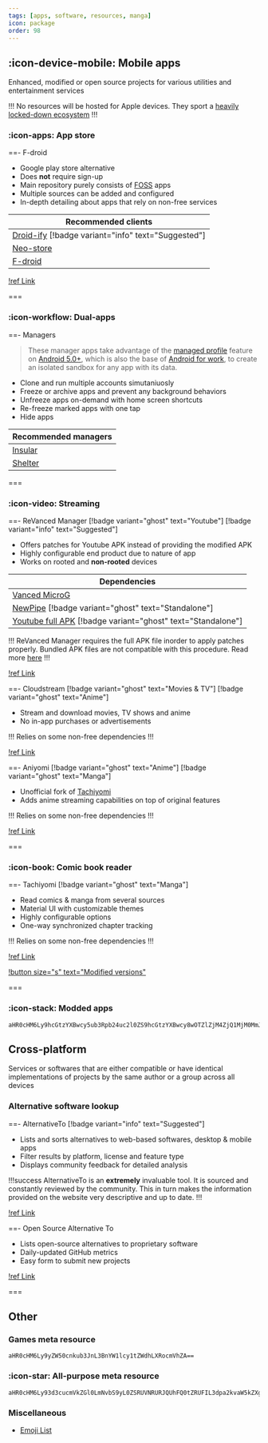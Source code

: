```yaml
---
tags: [apps, software, resources, manga]
icon: package
order: 98
---
```


## :icon-device-mobile: Mobile apps

Enhanced, modified or open source projects for various utilities and entertainment services

!!!
No resources will be hosted for Apple devices. They sport a [heavily locked-down ecosystem](https://gist.github.com/iosecure/357e724811fe04167332ef54e736670d)
!!!

### :icon-apps: App store

==- F-droid

- Google play store alternative
- Does **not** require sign-up
- Main repository purely consists of [FOSS](https://en.wikipedia.org/wiki/Free_and_open-source_software) apps
- Multiple sources can be added and configured
- In-depth detailing about apps that rely on non-free services

| **Recommended clients**                                                                      |
| -------------------------------------------------------------------------------------------- |
| [Droid-ify](https://github.com/Iamlooker/Droid-ify) [!badge variant="info" text="Suggested"] |
| [Neo-store](https://github.com/NeoApplications/Neo-Store)                                    |
| [F-droid](https://f-droid.org/)                                                              |

[!ref Link](https://f-droid.org/)

===

### :icon-workflow: Dual-apps

==- Managers

> These manager apps take advantage of the [managed profile](https://developer.android.com/work/managed-profiles) feature on [Android 5.0+](https://www.android.com/versions/lollipop-5-0/), which is also the base of [Android for work](https://developer.android.com/work/), to create an isolated sandbox for any app with its data.

- Clone and run multiple accounts simutaniuosly
- Freeze or archive apps and prevent any background behaviors
- Unfreeze apps on-demand with home screen shortcuts
- Re-freeze marked apps with one tap
- Hide apps

| Recommended managers                                |
| --------------------------------------------------- |
| [Insular](https://secure-system.gitlab.io/Insular/) |
| [Shelter](https://gitea.angry.im/PeterCxy/Shelter)  |

===

### :icon-video: Streaming

==- ReVanced Manager [!badge variant="ghost" text="Youtube"] [!badge variant="info" text="Suggested"]

- Offers patches for Youtube APK instead of providing the modified APK
- Highly configurable end product due to nature of app
- Works on rooted and **non-rooted** devices

| **Dependencies**                                                                                                 |
| ---------------------------------------------------------------------------------------------------------------- |
| [Vanced MicroG](https://github.com/TeamVanced/VancedMicroG/releases)                                             |
| [NewPipe](https://newpipe.net/) [!badge variant="ghost" text="Standalone"]                                       |
| [Youtube full APK](https://www.apkmirror.com/apk/google-inc/youtube/) [!badge variant="ghost" text="Standalone"] |

!!!
ReVanced Manager requires the full APK file inorder to apply patches properly. Bundled APK files are not compatible with this procedure. Read more [here](https://stackoverflow.com/a/53396721/15084158)
!!!

[!ref Link](https://github.com/revanced/revanced-manager)

==- Cloudstream [!badge variant="ghost" text="Movies & TV"] [!badge variant="ghost" text="Anime"]

- Stream and download movies, TV shows and anime
- No in-app purchases or advertisements

!!!
Relies on some non-free dependencies
!!!

[!ref Link](https://github.com/recloudstream/cloudstream)

==- Aniyomi [!badge variant="ghost" text="Anime"] [!badge variant="ghost" text="Manga"]

- Unofficial fork of [Tachiyomi](/guides/software/#tachiyomi-badge-variant-ghost-text-manga)
- Adds anime streaming capabilities on top of original features

!!!
Relies on some non-free dependencies
!!!

[!ref Link](https://aniyomi.jmir.xyz/)

===

### :icon-book: Comic book reader

==- Tachiyomi [!badge variant="ghost" text="Manga"]

- Read comics & manga from several sources
- Material UI with customizable themes
- Highly configurable options
- One-way synchronized chapter tracking

!!!
Relies on some non-free dependencies
!!!

[!ref Link](https://tachiyomi.org/)

[!button size="s" text="Modified versions"](https://gitpop2.vercel.app/tachiyomiorg/tachiyomi)

===

### :icon-stack: Modded apps

```
aHR0cHM6Ly9hcGtzYXBwcy5ub3Rpb24uc2l0ZS9hcGtzYXBwcy8wOTZlZjM4ZjQ1MjM0MmJhOTliNGUxNTA5YTQ0OTcyOT92PTk5NzAzNjBiNDQzNjQzNzg5YzMzM2JkMmM3MTgwMDA5
```

## <i class="fa-solid fa-shuffle fa-lg"></i> Cross-platform

Services or softwares that are either compatible or have identical implementations of projects by the same author or a group across all devices

### <i class="fa-solid fa-list fa-lg"></i> Alternative software lookup

==- AlternativeTo [!badge variant="info" text="Suggested"]

- Lists and sorts alternatives to web-based softwares, desktop & mobile apps
- Filter results by platform, license and feature type
- Displays community feedback for detailed analysis

!!!success
AlternativeTo is an **extremely** invaluable tool. It is sourced and constantly reviewed by the community. This in turn makes the information provided on the website very descriptive and up to date.
!!!

[!ref Link](https://alternativeto.net/)

==- Open Source Alternative To

- Lists open-source alternatives to proprietary software 
- Daily-updated GitHub metrics
- Easy form to submit new projects

[!ref Link](https://www.opensourcealternative.to/)

===

## Other

### <i class="fa-solid fa-gamepad fa-lg"></i> Games meta resource

```
aHR0cHM6Ly9yZW50cnkub3JnL3BnYW1lcy1tZWdhLXRocmVhZA==
```

### :icon-star: All-purpose meta resource

```
aHR0cHM6Ly93d3cucmVkZGl0LmNvbS9yL0ZSRUVNRURJQUhFQ0tZRUFIL3dpa2kvaW5kZXgv
```

### Miscellaneous

- [Emoji List](https://unicode.org/emoji/charts/emoji-list.html)

